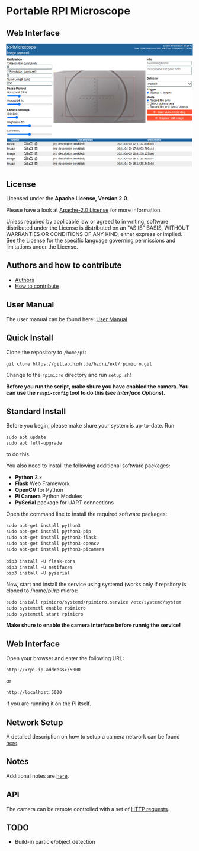 # Portable RPI Microscope

## Web Interface

![WebInterface](/doc/web_interface.png)

## License

Licensed under the **Apache License, Version 2.0**.

Please have a look at [Apache-2.0 License](LICENSE) for more information.

Unless required by applicable law or agreed to in writing, software
distributed under the License is distributed on an "AS IS" BASIS,
WITHOUT WARRANTIES OR CONDITIONS OF ANY KIND, either express or implied.
See the License for the specific language governing permissions and
limitations under the License.

## Authors and how to contribute

* [Authors](AUTHORS.md)
* [How to contribute](CONTRIBUTING.md)

## User Manual

The user manual can be found here: [User Manual](doc/UserManual.pdf)

## Quick Install

Clone the repository to `/home/pi`:

    git clone https://gitlab.hzdr.de/hzdri/ext/rpimicro.git

Change to the `rpimicro` directory and run `setup.sh`! 

**Before you run the script, make shure you have enabled the camera.
You can use the `raspi-config` tool to do this (*see Interface Options*).**

## Standard Install

Before you begin, please make shure your system is up-to-date.
Run

    sudo apt update
    sudo apt full-upgrade

to do this.

You also need to install the following additional software packages:

* **Python** 3.x
* **Flask** Web Framework
* **OpenCV** for Python
* **Pi Camera** Python Modules
* **PySerial** package for UART connections

Open the command line to install the required software packages:

    sudo apt-get install python3
    sudo apt-get install python3-pip
    sudo apt-get install python3-flask
    sudo apt-get install python3-opencv
    sudo apt-get install python3-picamera

    pip3 install -U flask-cors
    pip3 install -U netifaces
    pip3 install -U pyserial

Now, start and install the service using systemd (works only if repsitory is cloned to /home/pi/rpimicro):

    sudo install rpimicro/systemd/rpimicro.service /etc/systemd/system
    sudo systemctl enable rpimicro
    sudo systemctl start rpimicro

**Make shure to enable the camera interface before runnig the service!**

## Web Interface

Open your browser and enter the following URL:

    http://<rpi-ip-address>:5000

or

    http://localhost:5000

if you are running it on the Pi itself.

## Network Setup

A detailed description on how to setup a camera network can be found [here](doc/NETWORK.md).

## Notes

Additional notes are [here](doc/NOTES.md).

## API

The camera can be remote controlled with a set of [HTTP requests](doc/API.md).

## TODO

* Build-in particle/object detection
